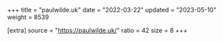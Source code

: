 +++
title = "paulwilde.uk"
date = "2022-03-22"
updated = "2023-05-10"
weight = 8539

[extra]
source = "https://paulwilde.uk/"
ratio = 42
size = 8
+++
